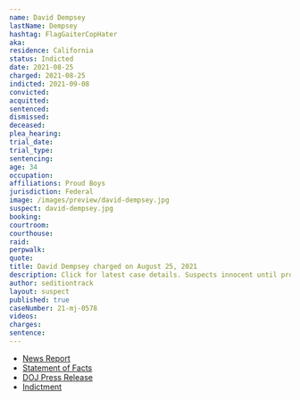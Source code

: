 ```yaml
---
name: David Dempsey
lastName: Dempsey
hashtag: FlagGaiterCopHater
aka:
residence: California
status: Indicted
date: 2021-08-25
charged: 2021-08-25
indicted: 2021-09-08
convicted:
acquitted:
sentenced:
dismissed:
deceased:
plea_hearing:
trial_date:
trial_type:
sentencing:
age: 34
occupation:
affiliations: Proud Boys
jurisdiction: Federal
image: /images/preview/david-dempsey.jpg
suspect: david-dempsey.jpg
booking:
courtroom:
courthouse:
raid:
perpwalk:
quote:
title: David Dempsey charged on August 25, 2021
description: Click for latest case details. Suspects innocent until proven guilty.
author: seditiontrack
layout: suspect
published: true
caseNumber: 21-mj-0578
videos:
charges:
sentence:
---
```

- [News Report](https://theavtimes.com/2021/08/26/two-socal-men-arrested-for-assault-on-law-enforcement-at-capitol-riot/)
- [Statement of Facts](https://www.justice.gov/usao-dc/case-multi-defendant/file/1428151/download)
- [DOJ Press Release](https://www.justice.gov/usao-dc/pr/california-men-arrested-assault-law-enforcement-during-jan-6-capitol-breach)
- [Indictment](https://www.documentcloud.org/documents/21059945-210909-dempsey-indictment)
